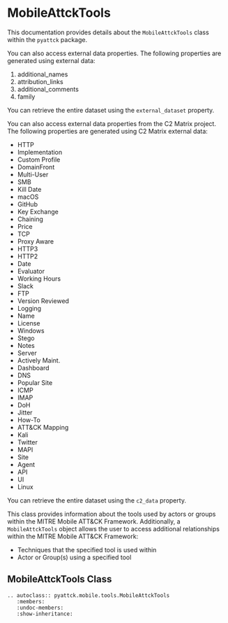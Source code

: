 # MobileAttckTools

This documentation provides details about the `MobileAttckTools` class within the `pyattck` package.

You can also access external data properties. The following properties are generated using external data:

   1. additional_names
   2. attribution_links
   3. additional_comments
   4. family

You can retrieve the entire dataset using the `external_dataset` property.

You can also access external data properties from the C2 Matrix project. The following properties are generated using C2 Matrix external data:

   - HTTP
   - Implementation
   - Custom Profile
   - DomainFront
   - Multi-User
   - SMB
   - Kill Date
   - macOS
   - GitHub
   - Key Exchange
   - Chaining
   - Price
   - TCP
   - Proxy Aware
   - HTTP3
   - HTTP2
   - Date
   - Evaluator
   - Working Hours
   - Slack
   - FTP
   - Version Reviewed
   - Logging
   - Name
   - License
   - Windows
   - Stego
   - Notes
   - Server
   - Actively Maint.
   - Dashboard
   - DNS
   - Popular Site
   - ICMP
   - IMAP
   - DoH
   - Jitter
   - How-To
   - ATT&CK Mapping
   - Kali
   - Twitter
   - MAPI
   - Site
   - Agent
   - API
   - UI
   - Linux

You can retrieve the entire dataset using the `c2_data` property.

This class provides information about the tools used by actors or groups within the MITRE Mobile ATT&CK Framework.  Additionally, a `MobileAttckTools` object allows the user to access additional relationships within the MITRE Mobile ATT&CK Framework:

* Techniques that the specified tool is used within
* Actor or Group(s) using a specified tool

## MobileAttckTools Class

```eval_rst
.. autoclass:: pyattck.mobile.tools.MobileAttckTools
   :members:
   :undoc-members:
   :show-inheritance:
```
